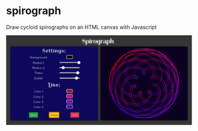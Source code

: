 # spirograph
Draw cycloid spirographs on an HTML canvas with Javascript

[![spirograph](https://github.com/dirtTastesGood/spirograph/blob/master/screenshot.jpg?raw=true)](https://codepen.io/dirttastesgood/full/VweeawO)
